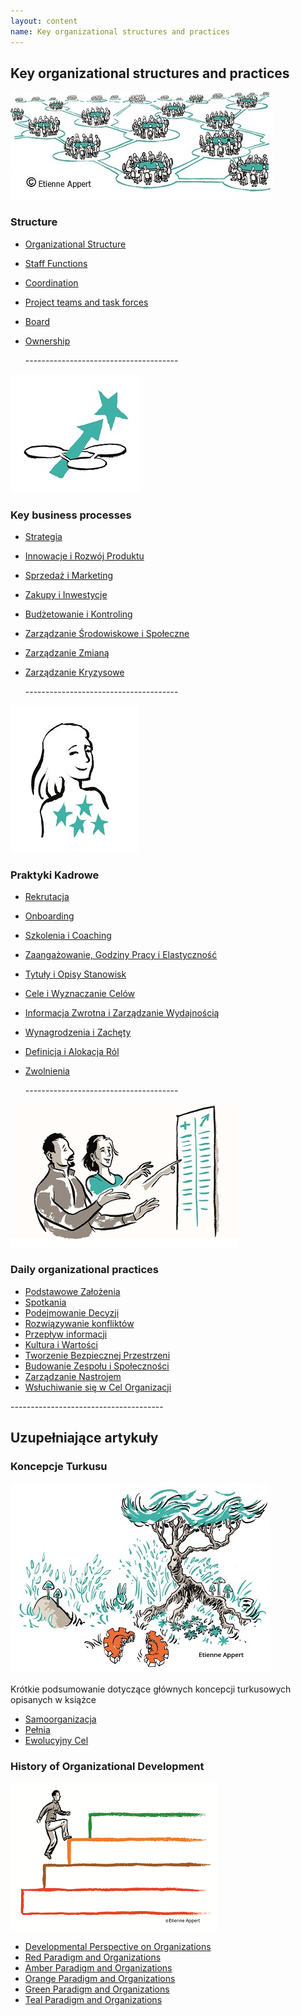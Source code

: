 ```yaml
---
layout: content
name: Key organizational structures and practices
---
```

## Key organizational structures and practices

![](/media/structure.jpg)

### Structure

* [Organizational Structure](/theory/organizational-structure/)
* [Staff Functions](/theory/staff-functions/)
* [Coordination](/theory/coordination/)
* [Project teams and task forces](/theory/project-teams-and-task-forces/)
* [Board](/theory/board/)
* [Ownership](/theory/ownership/)

  \--------------------------------------

![](/media/key-business-processes.jpg)

### Key business processes

* [Strategia](/theory/strategy/)
* [Innowacje i Rozwój Produktu](/theory/innovation-and-product-development/)
* [Sprzedaż i Marketing](/theory/sales-marketing/)
* [Zakupy i Inwestycje](/theory/purchasing-and-investments/)
* [Budżetowanie i Kontroling](/theory/budgeting-and-controlling/)
* [Zarządzanie Środowiskowe i Społeczne](/theory/environmental-and-social-management/)
* [Zarządzanie Zmianą](/theory/change-management/)
* [Zarządzanie Kryzysowe](/theory/crisis-management/)

  \--------------------------------------

![](/media/people-practices.jpg)

### Praktyki Kadrowe

* [Rekrutacja](/theory/recruitment/)
* [Onboarding](/theory/onboarding/)
* [Szkolenia i Coaching](/theory/training-and-coaching/)
* [Zaangażowanie, Godziny Pracy i Elastyczność](/theory/commitment-working-hours-and-flexibility/)
* [Tytuły i Opisy Stanowisk](/theory/job-titles-and-job-descriptions/)
* [Cele i Wyznaczanie Celów](/theory/objectives-and-target-setting/)
* [Informacja Zwrotna i Zarządzanie Wydajnością](/theory/feedback-and-performance-management/)
* [Wynagrodzenia i Zachęty](/theory/compensation-and-incentives/)
* [Definicja i Alokacja Ról](/theory/role-definition-and-allocation/)
* [Zwolnienia](/theory/dismissal/)

  \--------------------------------------

![](/media/daily-organizational-practices.jpg)

### Daily organizational practices

* [Podstawowe Założenia](/theory/fundamental-assumptions/)
* [Spotkania](/theory/meetings/)
* [Podejmowanie Decyzji](/theory/decision-making/)
* [Rozwiązywanie konfliktów](/theory/conflict-resolution/)
* [Przepływ informacji](/theory/information-flow/)
* [Kultura i Wartości](/theory/culture-and-values/)
* [Tworzenie Bezpiecznej Przestrzeni](/theory/safe-space/)
* [Budowanie Zespołu i Społeczności](/theory/team-and-community-building/)
* [Zarządzanie Nastrojem](/theory/mood-management/)
* [Wsłuchiwanie się w Cel Organizacji](/theory/listening-to-purpose/)

\--------------------------------------

## Uzupełniające artykuły

### Koncepcje Turkusu

![](/media/fundamental-assumptions.jpg)

Krótkie podsumowanie dotyczące głównych koncepcji turkusowych opisanych w książce

* [Samoorganizacja](/theory/self-management/)
* [Pełnia](/theory/wholeness/)
* [Ewolucyjny Cel](/theory/evolutionary-purpose/)

### History of Organizational Development

![](/media/1_018-small.png)

* [Developmental Perspective on Organizations](/theory/developmental-perspective-on-organizations/)
* [Red Paradigm and Organizations](/theory/red-organizations/)
* [Amber Paradigm and Organizations](/theory/amber-paradigm-and-organizations/)
* [Orange Paradigm and Organizations](/theory/orange-paradigm-and-organizations/)
* [Green Paradigm and Organizations](/theory/green-paradigm-and-organizations/)
* [Teal Paradigm and Organizations](../theory/teal-paradigm-and-organizations/)